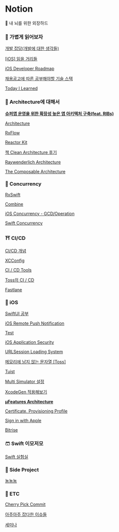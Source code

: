 
# Notion 
<aside> 💾 내 뇌를 위한 외장하드

</aside>

### 📘 가볍게 읽어보자

[개발 잡담(개발에 대한 생각들)](https://www.notion.so/9f8ad61927dd40d580e1a4b8feb9de94?pvs=21)

[[iOS] 읽을 거리들](https://www.notion.so/d2f54cc13f3043579bafea9bee9732f0?pvs=21)

[iOS Developer Roadmap](https://www.notion.so/iOS-Developer-Roadmap-7a971ca6840f41b599d1f3c7203622c8?pvs=21)

[채용공고에 따른 공부해야할 기술 스택](https://www.notion.so/bb9f5a85e57b4894862070774f86f14b?pvs=21)

[Today I Learned](https://www.notion.so/Today-I-Learned-9c371f52de8e449da4e92284a2686dce?pvs=21)

### 💼 Architecture에 대해서

[**슈퍼앱 운영을 위한 확장성 높은 앱 아키텍처 구축(feat. RIBs)**](https://www.notion.so/feat-RIBs-3c70c4cb7c2640adab1582550c30c192?pvs=21)

[Architecture](https://www.notion.so/Architecture-90c448bd6b9046eb9b30e3d859a3fd5e?pvs=21)

[RxFlow](https://www.notion.so/RxFlow-bc0682fe3c014ab3b8f1bd3abd97257f?pvs=21)

[Reactor Kit](https://www.notion.so/Reactor-Kit-e723010a292b48c6977be77a839270fa?pvs=21)

[책 Clean Architecture 후기](https://www.notion.so/Clean-Architecture-6ab24aaddd624729ad6e09c6a6153398?pvs=21)

[Raywenderlich Architecture](https://www.notion.so/b2bcd0849f2344b3b04d944d17f21252?pvs=21)

[The Composable Architecture](https://www.notion.so/The-Composable-Architecture-2fb1b8720a964a36a20b1195756a85c7?pvs=21)

### 🦈 Concurrency

[RxSwift](https://www.notion.so/a303aa0e499b490d8af82555abb6dd9a?pvs=21)

[Combine](https://www.notion.so/Combine-4870fee4a02c4b708fad07f3aab511cb?pvs=21)

[iOS Concurrency - GCD/Operation](https://www.notion.so/iOS-Concurrency-GCD-Operation-6782bfdf6599475fbc586ad0c448ec96?pvs=21)

[Swift Concurrency](https://www.notion.so/Swift-Concurrency-637db1091df14fbb81c902fc08916218?pvs=21)

### ⛩ CI/CD

[CI/CD 개념](https://www.notion.so/CI-CD-fb58b60e3099472983cacf0af06e5cf7?pvs=21)

[XCConfig](https://www.notion.so/XCConfig-660b3ab5539a497ab410977a8249b342?pvs=21)

[CI / CD Tools](https://www.notion.so/CI-CD-Tools-97adb587756f4ffa8a2d2a0ccbcaee72?pvs=21)

[Toss의 CI / CD](https://www.notion.so/Toss-CI-CD-31ca6502ee244cdb8c5e225b826117d7?pvs=21)

[Fastlane](https://www.notion.so/Fastlane-004a4e4a71874a59afb1201b2d77bcb1?pvs=21)

### 🍎 iOS

[SwiftUI 공부](https://www.notion.so/SwiftUI-a1add809afae4348a2a418005d5d5a7d?pvs=21)

[iOS Remote Push Notification](https://www.notion.so/iOS-Remote-Push-Notification-c3a80fd3a06643b783f38d017f5ed3f9?pvs=21)

[Test](https://www.notion.so/Test-fefbc20172f64807ae654f864a358f06?pvs=21)

[iOS Application Security](https://www.notion.so/iOS-Application-Security-620be91cf3b94430a221422d6e786beb?pvs=21)

[URLSession Loading System](https://www.notion.so/URLSession-Loading-System-5242cb14d26c457bacd490fb6a6bac60?pvs=21)

[메모리에 남지 않는 문자열 [Toss]](https://www.notion.so/Toss-052bbccf0a5d4ee7aa8a70a0e77fc162?pvs=21)

[Tuist](https://www.notion.so/Tuist-84e5e12e600e4524aca8061896fb4949?pvs=21)

[Multi Simulator 설정](https://www.notion.so/Multi-Simulator-e098ec39cb9245e7b0e4dbb75b3270df?pvs=21)

[XcodeGen 적용해보기](https://www.notion.so/XcodeGen-b04d5ddb4c12484da0fdf6942456f0b1?pvs=21)

[**µFeatures Architecture**](https://www.notion.so/Features-Architecture-a1cf0f39fb564424bc4f3a4b2f989674?pvs=21)

[Certificate, Provisioning Profile](https://www.notion.so/Certificate-Provisioning-Profile-0ca03da9a10f46b7bde6557072c7c6cd?pvs=21)

[Sign in with Apple](https://www.notion.so/Sign-in-with-Apple-d2d8a0fc760342dda9b0cabbdbfde1c7?pvs=21)

[Bitrise](https://www.notion.so/Bitrise-c6cba952c3e547bf9bead27caaccf95f?pvs=21)

### 🩳 Swift 이모저모

[Swift 실험실](https://www.notion.so/Swift-78772a038c954490a42d7419757a4466?pvs=21)

### 🥇 Side Project

[뇽뇽뇽](https://www.notion.so/3062f78e13014701ab4ba5fbbb698a1e?pvs=21)

### 🔨 ETC

[Cherry Pick Commit](https://www.notion.so/Cherry-Pick-Commit-2c776c5eee64470f8fb9ced4ac24e11c?pvs=21)

[아주아주 잡다한 이슈들](https://www.notion.so/1e508553060a44eea29570326ad5ab3a?pvs=21)

[세미나](https://www.notion.so/0ef808817c0e4efa8ff6bfd3028d711b?pvs=21)